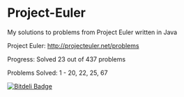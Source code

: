 Project-Euler
=============

My solutions to problems from Project Euler written in Java

Project Euler: http://projecteuler.net/problems

Progress:
Solved 23 out of 437 problems

Problems Solved:
1 - 20, 22, 25, 67

[![Bitdeli Badge](https://d2weczhvl823v0.cloudfront.net/mbecker73/project-euler/trend.png)](https://bitdeli.com/free "Bitdeli Badge")

